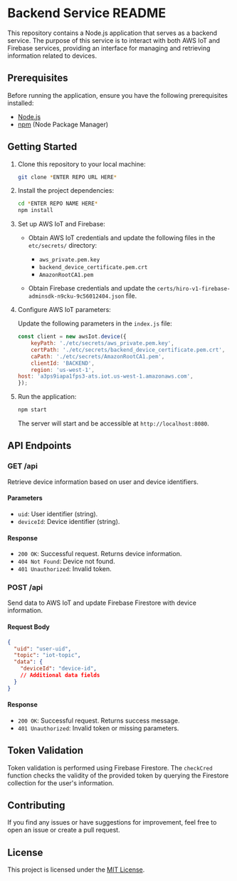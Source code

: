 # Backend Service README

This repository contains a Node.js application that serves as a backend service. The purpose of this service is to interact with both AWS IoT and Firebase services, providing an interface for managing and retrieving information related to devices.

## Prerequisites

Before running the application, ensure you have the following prerequisites installed:

- [Node.js](https://nodejs.org/)
- [npm](https://www.npmjs.com/) (Node Package Manager)

## Getting Started

1. Clone this repository to your local machine:

    ```bash
    git clone *ENTER REPO URL HERE*
    ```

2. Install the project dependencies:

    ```bash
    cd *ENTER REPO NAME HERE*
    npm install
    ```

3. Set up AWS IoT and Firebase:

    - Obtain AWS IoT credentials and update the following files in the `etc/secrets/` directory:
        - `aws_private.pem.key`
        - `backend_device_certificate.pem.crt`
        - `AmazonRootCA1.pem`
        
    - Obtain Firebase credentials and update the `certs/hiro-v1-firebase-adminsdk-n9cku-9c56012404.json` file.

4. Configure AWS IoT parameters:

    Update the following parameters in the `index.js` file:
    
    ```javascript
    const client = new awsIot.device({
        keyPath: './etc/secrets/aws_private.pem.key',
        certPath: './etc/secrets/backend_device_certificate.pem.crt',
        caPath: './etc/secrets/AmazonRootCA1.pem',
        clientId: 'BACKEND',
        region: 'us-west-1',
    host: 'a3ps9iapa1fps3-ats.iot.us-west-1.amazonaws.com',
    });
    ```

5. Run the application:

    ```bash
    npm start
    ```

    The server will start and be accessible at `http://localhost:8080`.

## API Endpoints

### GET /api

Retrieve device information based on user and device identifiers.

#### Parameters

- `uid`: User identifier (string).
- `deviceId`: Device identifier (string).

#### Response

- `200 OK`: Successful request. Returns device information.
- `404 Not Found`: Device not found.
- `401 Unauthorized`: Invalid token.

### POST /api

Send data to AWS IoT and update Firebase Firestore with device information.

#### Request Body

```json
{
  "uid": "user-uid",
  "topic": "iot-topic",
  "data": {
    "deviceId": "device-id",
    // Additional data fields
  }
}
```

#### Response

- `200 OK`: Successful request. Returns success message.
- `401 Unauthorized`: Invalid token or missing parameters.

## Token Validation

Token validation is performed using Firebase Firestore. The `checkCred` function checks the validity of the provided token by querying the Firestore collection for the user's information.

## Contributing

If you find any issues or have suggestions for improvement, feel free to open an issue or create a pull request.

## License

This project is licensed under the [MIT License](LICENSE).